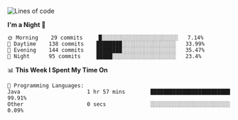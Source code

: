 <!--START_SECTION:waka-->
![Lines of code](https://img.shields.io/badge/From%20Hello%20World%20I%27ve%20Written-142351%20lines%20of%20code-blue)

**I'm a Night 🦉** 

```text
🌞 Morning    29 commits     █░░░░░░░░░░░░░░░░░░░░░░░░   7.14% 
🌆 Daytime    138 commits    ████████░░░░░░░░░░░░░░░░░   33.99% 
🌃 Evening    144 commits    ████████░░░░░░░░░░░░░░░░░   35.47% 
🌙 Night      95 commits     █████░░░░░░░░░░░░░░░░░░░░   23.4%

```


📊 **This Week I Spent My Time On** 

```text
💬 Programming Languages: 
Java                     1 hr 57 mins        █████████████████████████   99.91% 
Other                    0 secs              ░░░░░░░░░░░░░░░░░░░░░░░░░   0.09%

```


<!--END_SECTION:waka-->
